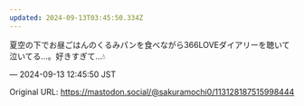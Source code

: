 ```yaml
---
updated: 2024-09-13T03:45:50.334Z
---
```


<p>夏空の下でお昼ごはんのくるみパンを食べながら366LOVEダイアリーを聴いて泣いてる…。好きすぎて…💧</p>

&mdash; 2024-09-13 12:45:50 JST

Original URL: https://mastodon.social/@sakuramochi0/113128187515998444
